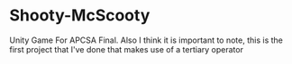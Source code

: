 # Shooty-McScooty
 Unity Game For APCSA Final. Also I think it is important to note, this is the first project that I've done that makes use of a tertiary operator
